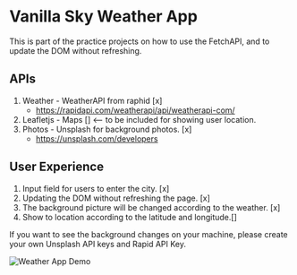 # Vanilla Sky Weather App

This is part of the practice projects on how to use the FetchAPI, and to update the DOM without refreshing.

## APIs

1. Weather - WeatherAPI from raphid [x]
   - <https://rapidapi.com/weatherapi/api/weatherapi-com/>
2. Leafletjs - Maps [] <-- to be included for showing user location.
3. Photos - Unsplash for background photos. [x]
   - <https://unsplash.com/developers>

## User Experience

1. Input field for users to enter the city. [x]
2. Updating the DOM without refreshing the page. [x]
3. The background picture will be changed according to the weather. [x]
4. Show to location according to the latitude and longitude.[]

If you want to see the background changes on your machine, please create your own Unsplash API keys and Rapid API Key.

![Weather App Demo](https://media.giphy.com/media/NdAwVhoKSE2HErNyzk/giphy.gif)
